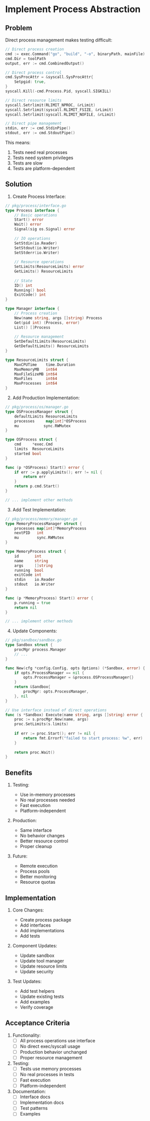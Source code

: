 # Implement Process Abstraction

## Problem
Direct process management makes testing difficult:

```go
// Direct process creation
cmd := exec.Command("go", "build", "-o", binaryPath, mainFile)
cmd.Dir = toolPath
output, err := cmd.CombinedOutput()

// Direct process control
cmd.SysProcAttr = &syscall.SysProcAttr{
    Setpgid: true,
}
syscall.Kill(-cmd.Process.Pid, syscall.SIGKILL)

// Direct resource limits
syscall.Setrlimit(RLIMIT_NPROC, &rLimit)
syscall.Setrlimit(syscall.RLIMIT_FSIZE, &rLimit)
syscall.Setrlimit(syscall.RLIMIT_NOFILE, &rLimit)

// Direct pipe management
stdin, err := cmd.StdinPipe()
stdout, err := cmd.StdoutPipe()
```

This means:
1. Tests need real processes
2. Tests need system privileges
3. Tests are slow
4. Tests are platform-dependent

## Solution

1. Create Process Interface:
```go
// pkg/process/interface.go
type Process interface {
    // Basic operations
    Start() error
    Wait() error
    Signal(sig os.Signal) error
    
    // IO operations
    SetStdin(io.Reader)
    SetStdout(io.Writer)
    SetStderr(io.Writer)
    
    // Resource operations
    SetLimits(ResourceLimits) error
    GetLimits() ResourceLimits
    
    // State
    ID() int
    Running() bool
    ExitCode() int
}

type Manager interface {
    // Process creation
    New(name string, args []string) Process
    Get(pid int) (Process, error)
    List() []Process
    
    // Resource management
    SetDefaultLimits(ResourceLimits)
    GetDefaultLimits() ResourceLimits
}

type ResourceLimits struct {
    MaxCPUTime    time.Duration
    MaxMemoryMB   int64
    MaxFileSizeMB int64
    MaxFiles      int64
    MaxProcesses  int64
}
```

2. Add Production Implementation:
```go
// pkg/process/os/manager.go
type OSProcessManager struct {
    defaultLimits ResourceLimits
    processes     map[int]*OSProcess
    mu           sync.RWMutex
}

type OSProcess struct {
    cmd     *exec.Cmd
    limits  ResourceLimits
    started bool
}

func (p *OSProcess) Start() error {
    if err := p.applyLimits(); err != nil {
        return err
    }
    return p.cmd.Start()
}

// ... implement other methods
```

3. Add Test Implementation:
```go
// pkg/process/memory/manager.go
type MemoryProcessManager struct {
    processes map[int]*MemoryProcess
    nextPID   int
    mu        sync.RWMutex
}

type MemoryProcess struct {
    id       int
    name     string
    args     []string
    running  bool
    exitCode int
    stdin    io.Reader
    stdout   io.Writer
}

func (p *MemoryProcess) Start() error {
    p.running = true
    return nil
}

// ... implement other methods
```

4. Update Components:
```go
// pkg/sandbox/sandbox.go
type Sandbox struct {
    procMgr process.Manager
    // ...
}

func New(cfg *config.Config, opts Options) (*Sandbox, error) {
    if opts.ProcessManager == nil {
        opts.ProcessManager = &process.OSProcessManager{}
    }
    return &Sandbox{
        procMgr: opts.ProcessManager,
    }, nil
}

// Use interface instead of direct operations
func (s *Sandbox) Execute(name string, args []string) error {
    proc := s.procMgr.New(name, args)
    proc.SetLimits(s.limits)
    
    if err := proc.Start(); err != nil {
        return fmt.Errorf("failed to start process: %w", err)
    }
    
    return proc.Wait()
}
```

## Benefits

1. Testing:
   - Use in-memory processes
   - No real processes needed
   - Fast execution
   - Platform-independent

2. Production:
   - Same interface
   - No behavior changes
   - Better resource control
   - Proper cleanup

3. Future:
   - Remote execution
   - Process pools
   - Better monitoring
   - Resource quotas

## Implementation

1. Core Changes:
   - Create process package
   - Add interfaces
   - Add implementations
   - Add tests

2. Component Updates:
   - Update sandbox
   - Update tool manager
   - Update resource limits
   - Update security

3. Test Updates:
   - Add test helpers
   - Update existing tests
   - Add examples
   - Verify coverage

## Acceptance Criteria

1. Functionality:
   - [ ] All process operations use interface
   - [ ] No direct exec/syscall usage
   - [ ] Production behavior unchanged
   - [ ] Proper resource management

2. Testing:
   - [ ] Tests use memory processes
   - [ ] No real processes in tests
   - [ ] Fast execution
   - [ ] Platform-independent

3. Documentation:
   - [ ] Interface docs
   - [ ] Implementation docs
   - [ ] Test patterns
   - [ ] Examples
